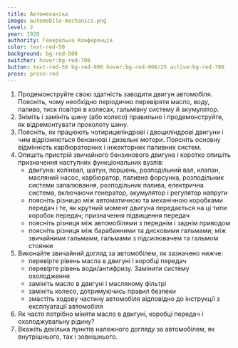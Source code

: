 ```yaml
---
title: Автомеханіка
image: automobile-mechanics.png
level: 2
year: 1928
authority: Генеральна Конференція
color: text-red-50
background: bg-red-800
switcher: hover:bg-red-700
button: text-red-50 bg-red-900 hover:bg-red-900/25 active:bg-red-700
prose: prose-red
---
```


1. Продемонструйте свою здатність заводити двигун автомобіля. Поясніть, чому необхідно періодично перевіряти масло, воду, паливо, тиск повітря в колесах, гальмівну систему й акумулятор.
2. Зніміть і замініть шину (або колесо) правильно і продемонструйте, як відремонтувати проколоту шину.
3. Поясніть, як працюють чотирициліндрові і двоциліндрові двигуни і чим відрізняються бензинові і дизельні мотори. Поясніть основну відмінність карбюраторних і інжекторних паливних систем.
4. Опишіть пристрій звичайного бензинового двигуна і коротко опишіть призначення наступних функціональних вузлів:
   -  двигуна: колінвал, шатун, поршень, розподільний вал, клапан, масляний насос, карбюратор, паливна форсунка, розподільник системи запалювання, розподільник палива, електрична система, включаючи генератор, акумулятор і регулятор напруги
   - поясніть різницю між автоматичною та механічною коробками передач і те, як крутний момент двигуна передається на ці типи коробок передач; призначення підвищення передач
   - поясніть різниця між автомобілями з переднім і заднім приводом
   - поясніть різниця між барабанними та дисковими гальмами; між звичайними гальмами, гальмами з підсилювачем та гальмом стоянки
5. Виконайте звичайний догляд за автомобілем, як зазначено нижче:
   - перевірте рівень масла в двигуні і коробці передач
   - перевірте рівень води/антифризу. Замінити систему охолодження
   - замініть масло в двигуні і масляному фільтрі
   - замініть колесо, дотримуючись правил безпеки
   - змастіть ходову частину автомобіля відповідно до інструкції з експлуатації автомобіля
6. Як часто потрібно міняти масло в двигуні, коробці передач і охолоджувальну рідину?
7. Вкажіть декілька пунктів належного догляду за автомобілем, як внутрішнього, так і зовнішнього.
